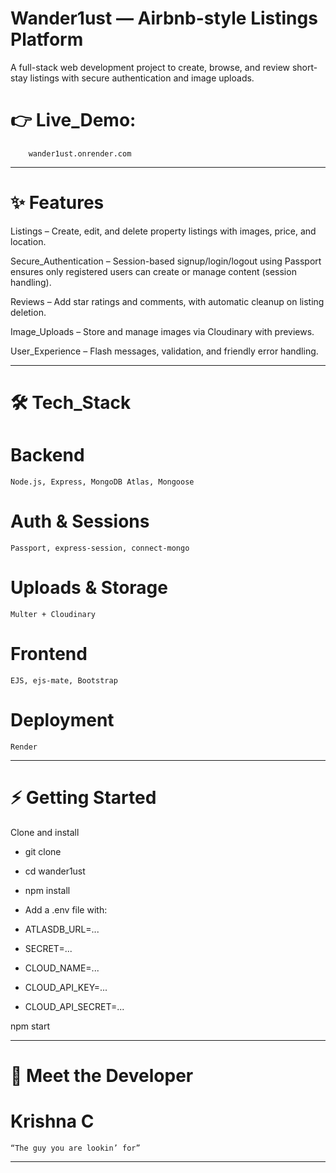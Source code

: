 # Wander1ust — Airbnb-style Listings Platform

A full-stack web development project to create, browse, and review short-stay listings with secure authentication and image uploads.

# 👉 Live_Demo:

        wander1ust.onrender.com

---

# ✨ Features

Listings –
Create, edit, and delete property listings with images, price, and location.

Secure_Authentication –
Session-based signup/login/logout using Passport ensures only registered users can create or manage content (session handling).

Reviews –
Add star ratings and comments, with automatic cleanup on listing deletion.

Image_Uploads –
Store and manage images via Cloudinary with previews.

User_Experience –
Flash messages, validation, and friendly error handling.

---

# 🛠 Tech_Stack

# Backend

    Node.js, Express, MongoDB Atlas, Mongoose

# Auth & Sessions

    Passport, express-session, connect-mongo

# Uploads & Storage

    Multer + Cloudinary

# Frontend

    EJS, ejs-mate, Bootstrap

# Deployment

    Render

---

# ⚡ Getting Started

Clone and install

- git clone <repo-url>
- cd wander1ust
- npm install

- Add a .env file with:
- ATLASDB_URL=...
- SECRET=...
- CLOUD_NAME=...
- CLOUD_API_KEY=...
- CLOUD_API_SECRET=...

npm start

---

# 👤 Meet the Developer

# Krishna C

    “The guy you are lookin’ for”

---
